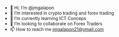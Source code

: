 - 👋 Hi, I’m @jmgalapon
- 👀 I’m interested in crypto trading and forex trading
- 🌱 I’m currently learning ICT Conceps
- 💞️ I’m looking to collaborate on Forex Traders
- 📫 How to reach me jmgalapon21@ymail.com

<!---
jmgalapon/jmgalapon is a ✨ special ✨ repository because its `README.md` (this file) appears on your GitHub profile.
You can click the Preview link to take a look at your changes.
--->

